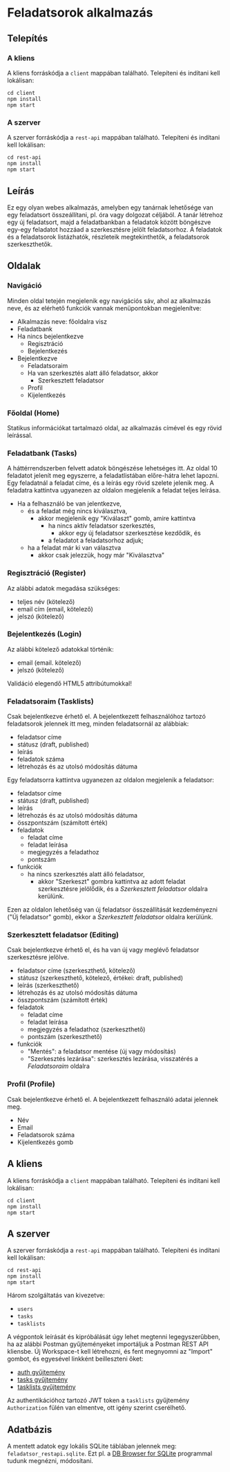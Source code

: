 # Feladatsorok alkalmazás

## Telepítés

### A kliens

A kliens forráskódja a `client` mappában található. Telepíteni és indítani kell lokálisan:

```
cd client
npm install
npm start
```

### A szerver

A szerver forráskódja a `rest-api` mappában található. Telepíteni és indítani kell lokálisan:

```
cd rest-api
npm install
npm start
```

## Leírás

Ez egy olyan webes alkalmazás, amelyben egy tanárnak lehetősége van egy feladatsort összeállítani, pl. óra vagy dolgozat céljából. A tanár létrehoz egy új feladatsort, majd a feladatbankban a feladatok között böngészve egy-egy feladatot hozzáad a szerkesztésre jelölt feladatsorhoz. A feladatok és a feladatsorok listázhatók, részleteik megtekinthetők, a feladatsorok szerkeszthetők.

## Oldalak

### Navigáció

Minden oldal tetején megjelenik egy navigációs sáv, ahol az alkalmazás neve, és az elérhető funkciók vannak menüpontokban megjelenítve:

- Alkalmazás neve: főoldalra visz
- Feladatbank
- Ha nincs bejelentkezve
  - Regisztráció
  - Bejelentkezés
- Bejelentkezve
  - Feladatsoraim
  - Ha van szerkesztés alatt álló feladatsor, akkor
    - Szerkesztett feladatsor
  - Profil
  - Kijelentkezés

### Főoldal (Home)

Statikus információkat tartalmazó oldal, az alkalmazás címével és egy rövid leírással.

### Feladatbank (Tasks)

A háttérrendszerben felvett adatok böngészése lehetséges itt. Az oldal 10 feladatot jelenít meg egyszerre, a feladatlistában előre-hátra lehet lapozni. Egy feladatnál a feladat címe, és a leírás egy rövid szelete jelenik meg. A feladatra kattintva ugyanezen az oldalon megjelenik a feladat teljes leírása.

- Ha a felhasználó be van jelentkezve,
  - és a feladat még nincs kiválasztva,
    - akkor megjelenik egy "Kiválaszt" gomb, amire kattintva
      - ha nincs aktív feladatsor szerkesztés,
        - akkor egy új feladatsor szerkesztése kezdődik, és
      - a feladatot a feladatsorhoz adjuk;
  - ha a feladat már ki van választva
    - akkor csak jelezzük, hogy már "Kiválasztva"

### Regisztráció (Register)

Az alábbi adatok megadása szükséges:

- teljes név (kötelező)
- email cím (email, kötelező)
- jelszó (kötelező)

### Bejelentkezés (Login)

Az alábbi kötelező adatokkal történik:

- email (email. kötelező)
- jelszó (kötelező)

Validáció elegendő HTML5 attribútumokkal!

### Feladatsoraim (Tasklists)

Csak bejelentkezve érhető el.
A bejelentkezett felhasználóhoz tartozó feladatsorok jelennek itt meg, minden feladatsornál az alábbiak:

- feladatsor címe
- státusz (draft, published)
- leírás
- feladatok száma
- létrehozás és az utolsó módosítás dátuma

Egy feladatsorra kattintva ugyanezen az oldalon megjelenik a feladatsor:

- feladatsor címe
- státusz (draft, published)
- leírás
- létrehozás és az utolsó módosítás dátuma
- összpontszám (számított érték)
- feladatok
  - feladat címe
  - feladat leírása
  - megjegyzés a feladathoz
  - pontszám
- funkciók
  - ha nincs szerkesztés alatt álló feladatsor,
    - akkor "Szerkeszt" gombra kattintva az adott feladat szerkesztésre jelölődik, és a _Szerkesztett feladatsor_ oldalra kerülünk.

Ezen az oldalon lehetőség van új feladatsor összeállítását kezdeményezni ("Új feladatsor" gomb), ekkor a _Szerkesztett feladatsor_ oldalra kerülünk.

### Szerkesztett feladatsor (Editing)

Csak bejelentkezve érhető el, és ha van új vagy meglévő feladatsor szerkesztésre jelölve.

- feladatsor címe (szerkeszthető, kötelező)
- státusz (szerkeszthető, kötelező, értékei: draft, published)
- leírás (szerkeszthető)
- létrehozás és az utolsó módosítás dátuma
- összpontszám (számított érték)
- feladatok
  - feladat címe
  - feladat leírása
  - megjegyzés a feladathoz (szerkeszthető)
  - pontszám (szerkeszthető)
- funkciók
  - "Mentés": a feladatsor mentése (új vagy módosítás)
  - "Szerkesztés lezárása": szerkesztés lezárása, visszatérés a _Feladatsoraim_ oldalra

### Profil (Profile)

Csak bejelentkezve érhető el.
A bejelentkezett felhasználó adatai jelennek meg.

- Név
- Email
- Feladatsorok száma
- Kijelentkezés gomb

## A kliens

A kliens forráskódja a `client` mappában található. Telepíteni és indítani kell lokálisan:

```
cd client
npm install
npm start
```

## A szerver

A szerver forráskódja a `rest-api` mappában található. Telepíteni és indítani kell lokálisan:

```
cd rest-api
npm install
npm start
```

Három szolgáltatás van kivezetve:

- `users`
- `tasks`
- `tasklists`

A végpontok leírását és kipróbálását úgy lehet megtenni legegyszerűbben, ha az alábbi Postman gyűjteményeket importáljuk a Postman REST API kliensbe. Új Workspace-t kell létrehozni, és fent megnyomni az "Import" gombot, és egyesével linkként beilleszteni őket:

- [auth gyűjtemény](https://www.postman.com/collections/71406ec35bdc64e61081)
- [tasks gyűjtemény](https://www.postman.com/collections/f494799129c38052c21e)
- [tasklists gyűjtemény](https://www.postman.com/collections/c2b1e7c90aaf8c36f415)

Az authentikációhoz tartozó JWT token a `tasklists` gyűjtemény `Authorization` fülén van elmentve, ott igény szerint cserélhető.

## Adatbázis

A mentett adatok egy lokális SQLite táblában jelennek meg: `feladatsor_restapi.sqlite`. Ezt pl. a [DB Browser for SQLite](https://sqlitebrowser.org/) programmal tudunk megnézni, módosítani.
